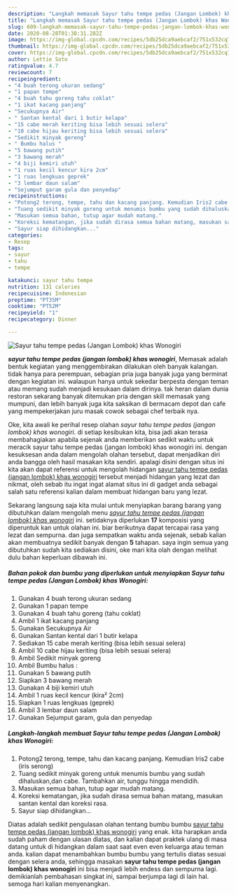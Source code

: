 ```yaml
---
description: "Langkah memasak Sayur tahu tempe pedas (Jangan Lombok) khas Wonogiri Lezat"
title: "Langkah memasak Sayur tahu tempe pedas (Jangan Lombok) khas Wonogiri Lezat"
slug: 609-langkah-memasak-sayur-tahu-tempe-pedas-jangan-lombok-khas-wonogiri-lezat
date: 2020-08-28T01:38:31.282Z
image: https://img-global.cpcdn.com/recipes/5db25dca9aebcaf2/751x532cq70/sayur-tahu-tempe-pedas-jangan-lombok-khas-wonogiri-foto-resep-utama.jpg
thumbnail: https://img-global.cpcdn.com/recipes/5db25dca9aebcaf2/751x532cq70/sayur-tahu-tempe-pedas-jangan-lombok-khas-wonogiri-foto-resep-utama.jpg
cover: https://img-global.cpcdn.com/recipes/5db25dca9aebcaf2/751x532cq70/sayur-tahu-tempe-pedas-jangan-lombok-khas-wonogiri-foto-resep-utama.jpg
author: Lettie Soto
ratingvalue: 4.7
reviewcount: 7
recipeingredient:
- "4 buah terong ukuran sedang"
- "1 papan tempe"
- "4 buah tahu goreng tahu coklat"
- "1 ikat kacang panjang"
- "Secukupnya Air"
- " Santan kental dari 1 butir kelapa"
- "15 cabe merah keriting bisa lebih sesuai selera"
- "10 cabe hijau keriting bisa lebih sesuai selera"
- "Sedikit minyak goreng"
- " Bumbu halus "
- "5 bawang putih"
- "3 bawang merah"
- "4 biji kemiri utuh"
- "1 ruas kecil kencur kira 2cm"
- "1 ruas lengkuas geprek"
- "3 lembar daun salam"
- "Sejumput garam gula dan penyedap"
recipeinstructions:
- "Potong2 terong, tempe, tahu dan kacang panjang. Kemudian Iris2 cabe (iris serong)"
- "Tuang sedikit minyak goreng untuk menumis bumbu yang sudah dihaluskan,dan cabe. Tambahkan air, tunggu hingga mendidih."
- "Masukan semua bahan, tutup agar mudah matang."
- "Koreksi kematangan, jika sudah dirasa semua bahan matang, masukan santan kental dan koreksi rasa."
- "Sayur siap dihidangkan..."
categories:
- Resep
tags:
- sayur
- tahu
- tempe

katakunci: sayur tahu tempe 
nutrition: 131 calories
recipecuisine: Indonesian
preptime: "PT35M"
cooktime: "PT52M"
recipeyield: "1"
recipecategory: Dinner

---
```



![Sayur tahu tempe pedas (Jangan Lombok) khas Wonogiri](https://img-global.cpcdn.com/recipes/5db25dca9aebcaf2/751x532cq70/sayur-tahu-tempe-pedas-jangan-lombok-khas-wonogiri-foto-resep-utama.jpg)

<b><i>sayur tahu tempe pedas (jangan lombok) khas wonogiri</i></b>, Memasak adalah bentuk kegiatan yang menggembirakan dilakukan oleh banyak kalangan. tidak hanya para perempuan, sebagian pria juga banyak juga yang berminat dengan kegiatan ini. walaupun hanya untuk sekedar berpesta dengan teman atau memang sudah menjadi kesukaan dalam dirinya. tak heran dalam dunia restoran sekarang banyak ditemukan pria dengan skill memasak yang mumpuni, dan lebih banyak juga kita saksikan di bermacam depot dan cafe yang mempekerjakan juru masak cowok sebagai chef terbaik nya.

Oke, kita awali ke perihal resep olahan <i>sayur tahu tempe pedas (jangan lombok) khas wonogiri</i>. di setiap kesibukan kita, bisa jadi akan terasa membahagiakan apabila sejenak anda memberikan sedikit waktu untuk meracik sayur tahu tempe pedas (jangan lombok) khas wonogiri ini. dengan kesuksesan anda dalam mengolah olahan tersebut, dapat menjadikan diri anda bangga oleh hasil masakan kita sendiri. apalagi disini dengan situs ini kita akan dapat referensi untuk mengolah hidangan <u>sayur tahu tempe pedas (jangan lombok) khas wonogiri</u> tersebut menjadi hidangan yang lezat dan nikmat, oleh sebab itu ingat ingat alamat situs ini di gadget anda sebagai salah satu referensi kalian dalam membuat hidangan baru yang lezat.




Sekarang langsung saja kita mulai untuk menyiapkan barang barang yang dibutuhkan dalam mengolah menu <u><i>sayur tahu tempe pedas (jangan lombok) khas wonogiri</i></u> ini. setidaknya diperlukan <b>17</b> komposisi yang diperuntuk kan untuk olahan ini. biar berikutnya dapat tercapai rasa yang lezat dan sempurna. dan juga sempatkan waktu anda sejenak, sebab kalian akan membuatnya sedikit banyak dengan <b>5</b> tahapan. saya ingin semua yang dibutuhkan sudah kita sediakan disini, oke mari kita olah dengan melihat dulu bahan keperluan dibawah ini.

<!--inarticleads1-->

##### Bahan pokok dan bumbu yang diperlukan untuk menyiapkan Sayur tahu tempe pedas (Jangan Lombok) khas Wonogiri:

1. Gunakan 4 buah terong ukuran sedang
1. Gunakan 1 papan tempe
1. Gunakan 4 buah tahu goreng (tahu coklat)
1. Ambil 1 ikat kacang panjang
1. Gunakan Secukupnya Air
1. Gunakan  Santan kental dari 1 butir kelapa
1. Sediakan 15 cabe merah keriting (bisa lebih sesuai selera)
1. Ambil 10 cabe hijau keriting (bisa lebih sesuai selera)
1. Ambil Sedikit minyak goreng
1. Ambil  Bumbu halus :
1. Gunakan 5 bawang putih
1. Siapkan 3 bawang merah
1. Gunakan 4 biji kemiri utuh
1. Ambil 1 ruas kecil kencur (kira² 2cm)
1. Siapkan 1 ruas lengkuas (geprek)
1. Ambil 3 lembar daun salam
1. Gunakan Sejumput garam, gula dan penyedap




<!--inarticleads2-->

##### Langkah-langkah membuat Sayur tahu tempe pedas (Jangan Lombok) khas Wonogiri:

1. Potong2 terong, tempe, tahu dan kacang panjang. Kemudian Iris2 cabe (iris serong)
1. Tuang sedikit minyak goreng untuk menumis bumbu yang sudah dihaluskan,dan cabe. Tambahkan air, tunggu hingga mendidih.
1. Masukan semua bahan, tutup agar mudah matang.
1. Koreksi kematangan, jika sudah dirasa semua bahan matang, masukan santan kental dan koreksi rasa.
1. Sayur siap dihidangkan...




Diatas adalah sedikit pengulasan olahan tentang bumbu bumbu <u>sayur tahu tempe pedas (jangan lombok) khas wonogiri</u> yang enak. kita harapkan anda sudah paham dengan ulasan diatas, dan kalian dapat praktek ulang di masa datang untuk di hidangkan dalam saat saat even even keluarga atau teman anda. kalian dapat menambahkan bumbu bumbu yang tertulis diatas sesuai dengan selera anda, sehingga masakan <b>sayur tahu tempe pedas (jangan lombok) khas wonogiri</b> ini bisa menjadi lebih endess dan sempurna lagi. demikianlah pembahasan singkat ini, sampai berjumpa lagi di lain hal. semoga hari kalian menyenangkan.
